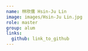 ```yaml
---
name: 林欣儒 Hsin-Ju Lin 
image: images/Hsin-Ju Lin.jpg 
role: master
group: alum
links:
  github: link_to_github 
---
```

